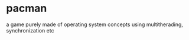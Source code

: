 # pacman

 a game purely made of operating system concepts using multitherading, synchronization etc
